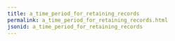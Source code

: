 ```yaml
---
title: a_time_period_for_retaining_records
permalink: a_time_period_for_retaining_records.html
jsonid: a_time_period_for_retaining_records
---
```

